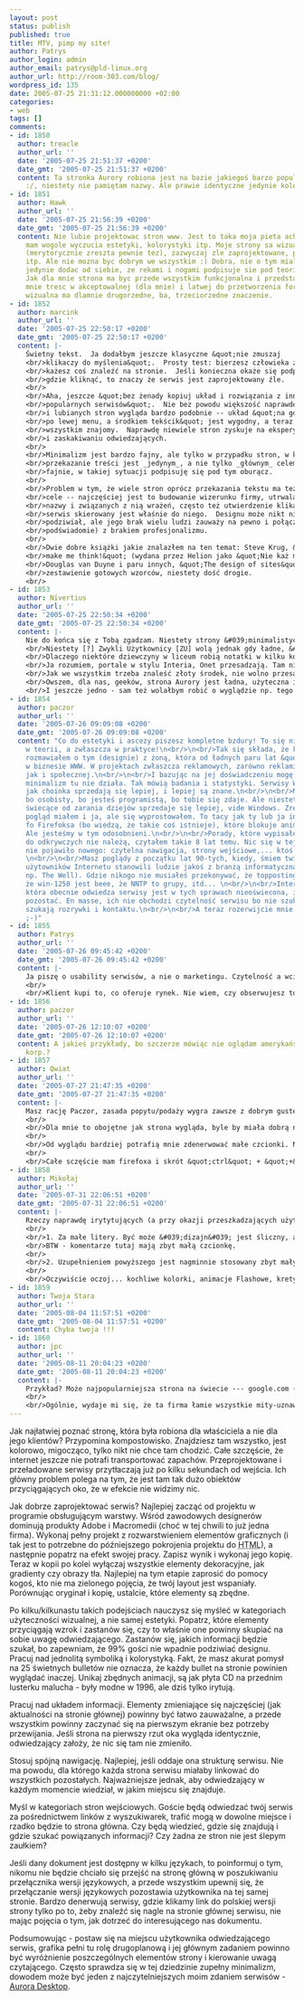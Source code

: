 ```yaml
---
layout: post
status: publish
published: true
title: MTV, pimp my site!
author: Patrys
author_login: admin
author_email: patrys@pld-linux.org
author_url: http://room-303.com/blog/
wordpress_id: 135
date: 2005-07-25 21:31:12.000000000 +02:00
categories:
- web
tags: []
comments:
- id: 1850
  author: treacle
  author_url: ''
  date: '2005-07-25 21:51:37 +0200'
  date_gmt: '2005-07-25 21:51:37 +0200'
  content: Ta stronka Aurory robiona jest na bazie jakiegoś barzo popularnego szblonu
    :/, niestety nie pamiętam nazwy. Ale prawie identyczne jedynie kolorki pozmieniane.
- id: 1851
  author: Hawk
  author_url: ''
  date: '2005-07-25 21:56:39 +0200'
  date_gmt: '2005-07-25 21:56:39 +0200'
  content: Nie lubie projektowac stron www. Jest to taka moja pieta achillesowa. Nie
    mam wogole wyczucia estetyki, kolorystyki itp. Moje strony sa wizualnie denne
    (merytorycznie zreszta pewnie tez), zazwyczaj zle zaprojektowane, pelne bledow
    itp. Ale nie mozna byc dobrym we wszystkim :) Dobra, nie o tym mialem... Chcialem
    jedynie dodac od siebie, ze rekami i nogami podpisuje sie pod teoria minimalizmu.
    Jak dla mnie strona ma byc przede wszystkim funkcjonalna i przedstawiac interesujaca
    mnie tresc w akceptowalnej (dla mnie) i latwej do przetworzenia formie. Strona
    wizualna ma dlamnie drugorzedne, ba, trzeciorzedne znaczenie.
- id: 1852
  author: marcink
  author_url: ''
  date: '2005-07-25 22:50:17 +0200'
  date_gmt: '2005-07-25 22:50:17 +0200'
  content: |-
    Świetny tekst.  Ja dodałbym jeszcze klasyczne &quot;nie zmuszaj
    <br/>klikaczy do myślenia&quot;.  Prosty test: bierzesz człowieka z korytarza i
    <br/>każesz coś znaleźć na stronie.  Jeśli konieczna okaże się podpowiedź
    <br/>gdzie kliknąć, to znaczy że serwis jest zaprojektowany źle.
    <br/>
    <br/>Aha, jeszcze &quot;bez żenady kopiuj układ i rozwiązania z innych,
    <br/>popularnych serwisów&quot;.  Nie bez powodu większość naprawdę popularnych
    <br/>i lubianych stron wygląda bardzo podobnie -- układ &quot;na górze zakładki,
    <br/>po lewej menu, a środkiem tekścik&quot; jest wygodny, a teraz przede
    <br/>wszystkim znajomy.  Naprawdę niewiele stron zyskuje na eksperymentach
    <br/>i zaskakiwaniu odwiedzających.
    <br/>
    <br/>Minimalizm jest bardzo fajny, ale tylko w przypadku stron, w których
    <br/>przekazanie treści jest _jedynym_, a nie tylko _głównym_ celem.  I
    <br/>fajnie, w takiej sytuacji podpisuję się pod tym oburącz.
    <br/>
    <br/>Problem w tym, że wiele stron oprócz przekazania tekstu ma też inne
    <br/>cele -- najczęściej jest to budowanie wizerunku firmy, utrwalanie jej
    <br/>nazwy i związanych z nią wrażeń, często też utwierdzenie klikacza że
    <br/>serwis skierowany jest właśnie do niego.  Designu może nikt nie będzie
    <br/>podziwiał, ale jego brak wielu ludzi zauważy na pewno i połączy (może
    <br/>podświadomie) z brakiem profesjonalizmu.
    <br/>
    <br/>Dwie dobre książki jakie znalazłem na ten temat: Steve Krug, &quot;Don&#039;t
    <br/>make me think!&quot; (wydana przez Helion jako &quot;Nie każ mi myśleć!&quot;) i
    <br/>Douglas van Duyne i paru innych, &quot;The design of sites&quot; -- świetne
    <br/>zestawienie gotowych wzorców, niestety dość drogie.
    <br/>
- id: 1853
  author: Nivertius
  author_url: ''
  date: '2005-07-25 22:50:34 +0200'
  date_gmt: '2005-07-25 22:50:34 +0200'
  content: |-
    Nie do końca się z Tobą zgadzam. Niestety strony &#039;minimalistyczne&#039; wydają się także puste. Jeżeli chcesz użytkownika przyciągnąć, to musisz przedstawić mu zasoby strony od razu, nie tak, że nasz drogi user bdzie szukał po podstronach o czym to tak naprawdę jest. Owszem - bez przesady, na stronie głównej nie musi być wszystkiego na raz, w pudełeczkach po 30px szerokości, to rozprasza uwage. Ale w drugą strone też nie można.
    <br/>Niestety [?] Zwykli Użytkownicy [ZU] wolą jednak gdy ładne, &#039;pastelowe&#039; gradienty skupią ich na na kilku rzeczach, które Twoja strona oferuje.
    <br/>Dlaczego niektóre dziewczyny w liceum robią notatki w kilku kolorach? Bo taki zeszyt wygląda schludniej, ładniej, przyciąga oko, jest dla niego miły. Dla kontrastu nawet czytelne, równe pismo jednokolorowe, monotematyczne wyglądowo jest po prostu nudne i odrzuca na wstępie.
    <br/>Ja rozumiem, portale w stylu Interia, Onet przesadzają. Tam nie wiadomo na czym się zatrzymać, wszystko jest na raz. Owszem. Ale w drugą strone też nie można. Nikt przecież nie chce serwować dokumentu sematycznie poprawnego, ale bez stylu, który jest idealnie użyteczny, nie biorąc pod uwagę jakiegoś wypozycjonowania menu, żeby nie trzeba było &#039;scrollować&#039; na sam dół strony, żeby przejść do następnej, bo menu na początku strony to grzech przeciw dostępności.
    <br/>Jak we wszystkim trzeba znaleść złoty środek, nie wolno przesadzać z minimalizmem, tak jak nie można przesadzać z bajerami.
    <br/>Owszem, dla nas, geeków, strona Aurory jest ładna, użyteczna itp. Ale ZU przeskoczy nad nią, bo pomyśli sobie, że ktoś się nie postarał...
    <br/>I jeszcze jedno - sam też wolałbym robić o wyglądzie np. tego joga, bo dla mnie są naprawdę ładniejsze, ale nie wszyscy lubią minimalizm.
- id: 1854
  author: paczor
  author_url: ''
  date: '2005-07-26 09:09:08 +0200'
  date_gmt: '2005-07-26 09:09:08 +0200'
  content: "Co do estetyki i ascezy piszesz kompletne bzdury! To się nie sprzedaje
    w teorii, a zwłaszcza w praktyce!\n<br/>\n<br/>Tak się składa, że kilka dni temu
    rozmawiałem o tym (designie) z żoną, która od ładnych paru lat &quot;siedzi&quot;
    w biznesie WWW. W projektach zwłaszcza reklamowych, zarówno reklamie  koproracyjnej
    jak i społecznej.\n<br/>\n<br/>I bazując na jej doświadczeniu mogę napisać, że:
    minimalizm tu nie działa. Tak mówią badania i statystyki. Serwisy WWW wyglądające
    jak choinka sprzedają się lepiej, i lepiej są znane.\n<br/>\n<br/>Masz mylny pogląd,
    bo osobisty, bo jesteś programistą, bo tobie się zdaje. Ale niestety gówno byle
    świecące od zarania dziejów sprzedaje się lepiej, vide Windows. Zresztą taki sam
    pogląd miałem i ja, ale się wyprostowałem. To tacy jak ty lub ja instalują rozszerzenie
    fo Firefoksa (bo wiedzą, że takie coś istnieje), które blokuje animacje Flash.
    Ale jesteśmy w tym odosobnieni.\n<br/>\n<br/>Porady, które wypisałeś niestety
    do odkrywczych nie należą, czytałem takie 8 lat temu. Nic się w tej dziedzinie
    nie pojawiło nowego: czytelna nawigacja, strony wejściowe,... ktoś już to wymyślił.
    \n<br/>\n<br/>Masz poglądy z początku lat 90-tych, kiedy, śmiem twierdzić, większość
    użytowników Internetu stanowili ludzie jakoś z branżą informatyczną związani (patrz
    np. The Well). Gdzie nikogo nie musiałeś przekonywać, że topposting jest beee,
    że win-1250 jest beee, że NNTP to grupy, itd... \n<br/>\n<br/>Internetowa tłuszcza,
    która obecnie odwiedza serwisy jest w tych sprawach nieoświecona, i taka chce
    pozostać. En masse, ich nie obchodzi czytelność serwisu bo nie szukają informacji,
    szukają rozrywki i kontaktu.\n<br/>\n<br/>A teraz rozerwijcie mnie na strzępy...
    ;-)"
- id: 1855
  author: Patrys
  author_url: ''
  date: '2005-07-26 09:45:42 +0200'
  date_gmt: '2005-07-26 09:45:42 +0200'
  content: |-
    Ja piszę o usability serwisów, a nie o marketingu. Czytelność a wciskanie klientowi &quot;choinki&quot; to dwie różne rzeczy.
    <br/>
    <br/>Klient kupi to, co oferuje rynek. Nie wiem, czy obserwujesz to, co dzieje się mniej-więcej od dwóch lat w branży serwisów korporacyjnych wielkiej Ameryki. Wraca moda na minimalizm, duży whitespace i usability. To samo będzie się niedługo działo i u nas, pierwsze kroki, mania walidacyjna i wsparcie dla Firefoksa, już za nami.
- id: 1856
  author: paczor
  author_url: ''
  date: '2005-07-26 12:10:07 +0200'
  date_gmt: '2005-07-26 12:10:07 +0200'
  content: A jakieś przykłady, bo szczerze mówiąc nie oglądam amerykańskich serwisów
    korp.?
- id: 1857
  author: Qwiat
  author_url: ''
  date: '2005-07-27 21:47:35 +0200'
  date_gmt: '2005-07-27 21:47:35 +0200'
  content: |-
    Masz rację Paczor, zasada popytu/podaży wygra zawsze z dobrym gustem, rozsądkiem i wygodą odwiedzających. To że klienci nie zechcą odwiedzać strony to już problem &quot;prezesa&quot;, jak kasa w kieszeni to możemy mieć wszytsko w dupie.
    <br/>
    <br/>Dla mnie to obojętne jak strona wygląda, byle by miała dobrą nawigację.
    <br/>
    <br/>Od wyglądu bardziej potrafią mnie zdenerwować małe czcionki. Na stronie Aurory mogły by mieć ze 150%-200% więcej wysokości, trzeba pamiętać że monitory mają w porywach do 90 DPI.
    <br/>
    <br/>Całe sczęście mam firefoxa i skrót &quot;ctrl&quot; + &quot;+&quot;, zwykle wtedy rozpada się layout, ale wto już problem twórcy strony :)
- id: 1858
  author: Mikołaj
  author_url: ''
  date: '2005-07-31 22:06:51 +0200'
  date_gmt: '2005-07-31 22:06:51 +0200'
  content: |-
    Rzeczy naprawdę irytytujących (a przy okazji przeszkadzających użytkownikowi) jest sporo. Mnie wkurzają dwie:
    <br/>
    <br/>1. Za małe litery. Być może &#039;dizajn&#039; jest śliczny, ale wiele osób będzie miało problemy z przeczytaniem takiego tekstu. Firefox pozwala na szybkie jego powiększenie, ale nadal 75% rynku to IE.
    <br/>BTW - komentarze tutaj mają zbyt małą czcionkę.
    <br/>
    <br/>2. Uzupełnieniem powyższego jest nagminnie stosowany zbyt mały kontrast między kolorami tła, a kolorami liter. Szare litery (#888888) na białym tle to naprawdę nie jest czytelny tekst.
    <br/>
    <br/>Oczywiście oczoj... kochliwe kolorki, animacje Flashowe, kretyńska nawigacja (kocham menu w Javie) etc. są drażniące, ale to temat na znacznie większą debatę.
- id: 1859
  author: Twoja Stara
  author_url: ''
  date: '2005-08-04 11:57:51 +0200'
  date_gmt: '2005-08-04 11:57:51 +0200'
  content: Chyba twoja !!!
- id: 1860
  author: jpc
  author_url: ''
  date: '2005-08-11 20:04:23 +0200'
  date_gmt: '2005-08-11 20:04:23 +0200'
  content: |-
    Przykład? Może najpopularniejsza strona na świecie --- google.com (strzelam, ale wątpie, bym się mylił)?
    <br/>
    <br/>Ogólnie, wydaje mi się, że ta firma łamie wszystkie mity-uznawane-powszechnie-za-prawdę dotyczące marketingu.
---
```

<p>Jak najłatwiej poznać stronę, która była robiona dla właściciela a nie dla jego klientów? Przypomina kompostowisko. Znajdziesz tam wszystko, jest kolorowo, migocząco, tylko nikt nie chce tam chodzić. Całe szczęście, że internet jeszcze nie potrafi transportować zapachów. Przeprojektowane i przeładowane serwisy przytłaczają już po kilku sekundach od wejścia. Ich główny problem polega na tym, że jest tam tak dużo obiektów przyciągających oko, że w efekcie nie widzimy nic.</p>

<p>Jak dobrze zaprojektować serwis? Najlepiej zacząć od projektu w programie obsługującym warstwy. Wśród zawodowych designerów dominują produkty Adobe i Macromedii (choć w tej chwili to już jedna firma). Wykonaj pełny projekt z rozwarstwieniem elementów graficznych (i tak jest to potrzebne do późniejszego pokrojenia projektu do <abbr title="HyperText Markup Language">HTML</abbr>), a następnie popatrz na efekt swojej pracy. Zapisz wynik i wykonaj jego kopię. Teraz w kopii po kolei wyłączaj wszystkie elementy dekoracyjne, jak gradienty czy obrazy tła. Najlepiej na tym etapie zaprosić do pomocy kogoś, kto nie ma zielonego pojęcia, że twój layout jest wspaniały. Porównując oryginał i kopię, ustalcie, które elementy są zbędne.</p>

<p>Po kilku/kilkunastu takich podejściach nauczysz się myśleć w kategoriach użyteczności wizualnej, a nie samej estetyki. Popatrz, które elementy przyciągają wzrok i zastanów się, czy to właśnie one powinny skupiać na sobie uwagę odwiedzającego. Zastanów się, jakich informacji będzie szukał, bo zapewniam, że 99% gości nie wpadnie podziwiać designu. Pracuj nad jednolitą symboliką i kolorystyką. Fakt, że masz akurat pomysł na 25 świetnych bulletów nie oznacza, że każdy bullet na stronie powinien wyglądać inaczej. Unikaj zbędnych animacji, są jak płyta CD na przednim lusterku malucha - były modne w 1996, ale dziś tylko irytują.</p>

<p>Pracuj nad układem informacji. Elementy zmieniające się najczęściej (jak aktualności na stronie głównej) powinny być łatwo zauważalne, a przede wszystkim powinny zaczynać się na pierwszym ekranie bez potrzeby przewijania. Jeśli strona na pierwszy rzut oka wygląda identycznie, odwiedzający założy, że nic się tam nie zmieniło.</p>

<p>Stosuj spójną nawigację. Najlepiej, jeśli oddaje ona strukturę serwisu. Nie ma powodu, dla którego każda strona serwisu miałaby linkować do wszystkich pozostałych. Najważniejsze jednak, aby odwiedzający w każdym momencie wiedział, w jakim miejscu się znajduje.</p>

<p>Myśl w kategoriach stron wejściowych. Goście będą odwiedzać twój serwis za pośrednictwem linków z wyszukiwarek, trafić mogą w dowolne miejsce i rzadko będzie to strona główna. Czy będą wiedzieć, gdzie się znajdują i gdzie szukać powiązanych informacji? Czy żadna ze stron nie jest ślepym zaułkiem?</p>

<p>Jeśli dany dokument jest dostępny w kilku językach, to poinformuj o tym, nikomu nie będzie chciało się przejść na stronę główną w poszukiwaniu przełącznika wersji językowych, a przede wszystkim upewnij się, że przełączanie wersji językowych pozostawia użytkownika na tej samej stronie. Bardzo denerwują serwisy, gdzie klikamy link do polskiej wersji strony tylko po to, żeby znaleźć się nagle na stronie głównej serwisu, nie mając pojęcia o tym, jak dotrzeć do interesującego nas dokumentu.</p>

<p>Podsumowując - postaw się na miejscu użytkownika odwiedzającego serwis, grafika pełni tu rolę drugoplanową i jej głównym zadaniem powinno być wyróżnienie poszczególnych elementów strony i kierowanie uwagą czytającego. Często sprawdza się w tej dziedzinie zupełny minimalizm, dowodem może być jeden z najczytelniejszych moim zdaniem serwisów - <a href="http://auroraproject.sourceforge.net/">Aurora Desktop</a>.</p>
